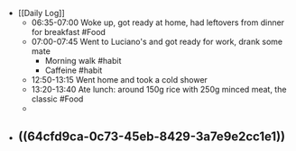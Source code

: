 - [[Daily Log]]
	- 06:35-07:00 Woke up, got ready at home, had leftovers from dinner for breakfast #Food
	- 07:00-07:45 Went to Luciano's and got ready for work, drank some mate
		- Morning walk #habit
		- Caffeine #habit
	- 12:50-13:15 Went home and took a cold shower
	- 13:20-13:40 Ate lunch: around 150g rice with 250g minced meat, the classic #Food
	-
- ((64cfd9ca-0c73-45eb-8429-3a7e9e2cc1e1))
	-